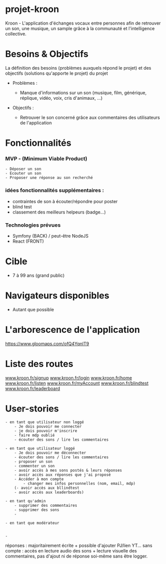 # projet-kroon

Kroon - L'application d'échanges vocaux entre personnes afin de retrouver un son, une musique, un sample grâce à la communauté et l'intelligence collective.

# Besoins & Objectifs

La définition des besoins (problèmes auxquels répond le projet) et des objectifs (solutions qu'apporte le projet) du projet

- Problèmes :
    - Manque d'informations sur un son (musique, film, générique, réplique, vidéo, voix, cris d'animaux, ...)

- Objectifs : 
    - Retrouver le son concerné grâce aux commentaires des utilisateurs de l'application

# Fonctionnalités 

### MVP - (Minimum Viable Product)
    - Déposer un son
    - Ecouter un son
    - Proposer une réponse au son recherché



### idées fonctionnalités supplémentaires :
- contraintes de son à écouter/répondre pour poster
- blind test
- classement des meilleurs helpeurs (badge...)

### Technologies prévues
- Symfony (BACK) / peut-être NodeJS
- React (FRONT)

# Cible
 - 7 à 99 ans (grand public)

# Navigateurs disponibles
- Autant que possible

# L'arborescence de l'application
https://www.gloomaps.com/ofQ4YqnlT9

# Liste des routes
www.kroon.fr/signup
www.kroon.fr/login
www.kroon.fr/home
www.kroon.fr/listen
www.kroon.fr/myAccount
www.kroon.fr/blindtest
www.kroon.fr/leaderboard

# User-stories
    - en tant que utilisateur non loggé
        - Je dois pouvoir me connecter
        - je dois pouvoir m'inscrire
        - faire mdp oublié
        - écouter des sons / lire les commentaires

    - en tant que utilisateur loggé
        - Je dois pouvoir me déconnecter 
        - écouter des sons / lire les commentaires
        - proposer un son
        - commenter un son
        - avoir accès à mes sons postés & leurs réponses
        - avoir accès aux réponses que j'ai proposé
        - Accéder à mon compte
            - changer mes infos personnelles (nom, email, mdp)
        (- avoir accès aux bllindtest
        - avoir accès aux leaderboards)

    - en tant qu'admin
        - supprimer des commentaires
        - supprimer des sons 
        - 

    - en tant que modérateur


    - 


réponses : majoritairement écrite + possible d'ajouter PJ/lien YT...
sans compte : accès en lecture audio des sons + lecture visuelle des commentaires, pas d'ajout ni de réponse soi-même sans être logger.
